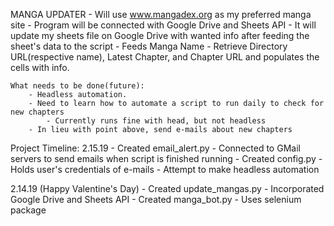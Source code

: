 MANGA UPDATER
    - Will use www.mangadex.org as my preferred manga site
    - Program will be connected with Google Drive and Sheets API
    - It will update my sheets file on Google Drive with wanted info after feeding the sheet's data to the script
    - Feeds Manga Name
    - Retrieve Directory URL(respective name), Latest Chapter, and Chapter URL and populates the cells with info.
    
    What needs to be done(future):
        - Headless automation.
        - Need to learn how to automate a script to run daily to check for new chapters
            - Currently runs fine with head, but not headless
        - In lieu with point above, send e-mails about new chapters

Project Timeline:
2.15.19
    - Created email_alert.py
        - Connected to GMail servers to send emails when script is finished running
    - Created config.py
        - Holds user's credentials of e-mails
    - Attempt to make headless automation

2.14.19 (Happy Valentine's Day)
    - Created update_mangas.py
        - Incorporated Google Drive and Sheets API
    - Created manga_bot.py
        - Uses selenium package
    